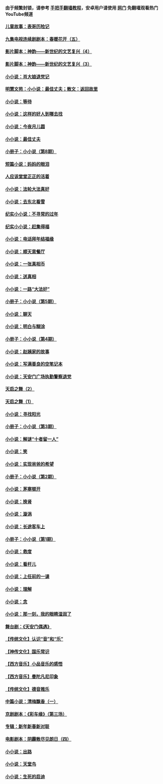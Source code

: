 #### 由于频繁封锁，请参考 [手把手翻墙教程](https://github.com/gfw-breaker/guides/wiki/)，安卓用户请使用 [网门](https://github.com/gfw-breaker/nogfw/blob/master/dl.md?t=07181700) 免翻墙观看热门YouTube频道 

#### [儿童故事：表哥历险记](../pages/328/383535.md?t=07181700) 

#### [九集电视连续剧剧本：春暖花开（五）](../pages/328/275919.md?t=07181700) 

#### [影片脚本：神韵——新世纪的文艺复兴（4）](../pages/328/266089.md?t=07181700) 

#### [影片脚本：神韵——新世纪的文艺复兴（3）](../pages/328/266087.md?t=07181700) 

#### [小小说：肖大娘退党记](../pages/328/239807.md?t=07181700) 

#### [明慧文苑：小小说：最佳丈夫；散文：返回故里](../pages/328/3439.md?t=07181700) 

#### [小小说：等待](../pages/328/223927.md?t=07181700) 

#### [小小说：这样的好人到哪去找](../pages/328/209396.md?t=07181700) 

#### [小小说：今夜月儿圆](../pages/328/193588.md?t=07181700) 

#### [小小说：最佳丈夫](../pages/328/190938.md?t=07181700) 

#### [小册子：小小说（第8期）](../pages/328/188202.md?t=07181700) 

#### [短篇小说：妈妈的眼泪](../pages/328/187712.md?t=07181700) 

#### [人应该堂堂正正的活着](../pages/328/182430.md?t=07181700) 

#### [小小说：法轮大法真好](../pages/328/174669.md?t=07181700) 

#### [小小说：去东北看雪](../pages/328/173882.md?t=07181700) 

#### [纪实小小说：不寻常的过年](../pages/328/173187.md?t=07181700) 

#### [纪实小小说：赶集得福](../pages/328/172652.md?t=07181700) 

#### [小小说：电话拜年结福缘](../pages/328/172533.md?t=07181700) 

#### [小小说：顺天意餐厅](../pages/328/170182.md?t=07181700) 

#### [小小说：一张真相币](../pages/328/169410.md?t=07181700) 

#### [小小说：送真相](../pages/328/166713.md?t=07181700) 

#### [小小说：一路“大法好”](../pages/328/162016.md?t=07181700) 

#### [小册子：小小说（第5期）](../pages/328/161131.md?t=07181700) 

#### [小小说：聊天](../pages/328/159640.md?t=07181700) 

#### [小小说：明白与糊涂](../pages/328/158101.md?t=07181700) 

#### [小册子：小小说（第4期）](../pages/328/158006.md?t=07181700) 

#### [小小说：赵姨家的故事](../pages/328/157843.md?t=07181700) 

#### [小小说：写满善良的空笔记本](../pages/328/157382.md?t=07181700) 

#### [小小说：天安门广场执勤警察退党](../pages/328/156982.md?t=07181700) 

#### [天启之舞（2）](../pages/328/153440.md?t=07181700) 

#### [天启之舞（1）](../pages/328/153439.md?t=07181700) 

#### [小小说：寻找阳光](../pages/328/153065.md?t=07181700) 

#### [小册子：小小说（第3期）](../pages/328/151715.md?t=07181700) 

#### [小小说：解谜“十者留一人”](../pages/328/148967.md?t=07181700) 

#### [小小说：笑](../pages/328/148905.md?t=07181700) 

#### [小小说：实现爸爸的希望](../pages/328/148096.md?t=07181700) 

#### [小册子：小小说（第2期）](../pages/328/147214.md?t=07181700) 

#### [小小说：茅塞顿开](../pages/328/147030.md?t=07181700) 

#### [小小说：换肾](../pages/328/146770.md?t=07181700) 

#### [小小说：漩涡](../pages/328/146683.md?t=07181700) 

#### [小小说：长途客车上](../pages/328/145076.md?t=07181700) 

#### [小册子：小小说（第1期）](../pages/328/143963.md?t=07181700) 

#### [小小说：救度](../pages/328/143927.md?t=07181700) 

#### [小小说：看杆儿](../pages/328/142137.md?t=07181700) 

#### [小小说：上任前的一课](../pages/328/140808.md?t=07181700) 

#### [小小说：理解](../pages/328/140476.md?t=07181700) 

#### [小小说：念](../pages/328/139513.md?t=07181700) 

#### [小小说：那一刻，我的眼睛湿润了](../pages/328/138476.md?t=07181700) 

#### [舞台剧：《天安门偶遇》](../pages/328/117155.md?t=07181700) 

#### [【传统文化】认识“音”和“乐”](../pages/328/108667.md?t=07181700) 

#### [【神传文化】国乐常识](../pages/328/104225.md?t=07181700) 

#### [【西方音乐】小品音乐的感悟](../pages/328/102924.md?t=07181700) 

#### [【西方音乐】曼陀凡尼印象](../pages/328/102922.md?t=07181700) 

#### [【传统文化】德音雅乐](../pages/328/102923.md?t=07181700) 

#### [中篇小说：清梅飘香（一）](../pages/328/101058.md?t=07181700) 

#### [京剧剧本：《彩车缘》（第三场）](../pages/328/96434.md?t=07181700) 

#### [专辑：新年新春新对联](../pages/328/94991.md?t=07181700) 

#### [电影剧本：阴霾散尽见朗日（四）](../pages/328/87081.md?t=07181700) 

#### [小小说：出路](../pages/328/84848.md?t=07181700) 

#### [小小说：天堂鸟](../pages/328/83084.md?t=07181700) 

#### [小小说：生死的启迪](../pages/328/70977.md?t=07181700) 

